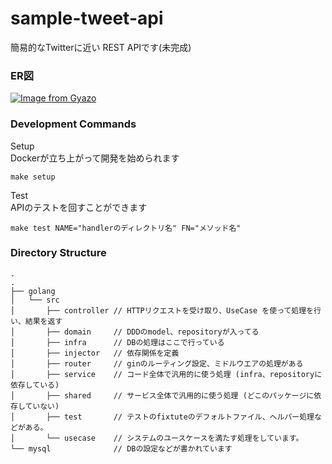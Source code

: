 # sample-tweet-api
簡易的なTwitterに近い REST APIです(未完成)

### ER図
[![Image from Gyazo](https://i.gyazo.com/9f6d3044cd47abebbf6f7f0a993ce52f.jpg)](https://gyazo.com/9f6d3044cd47abebbf6f7f0a993ce52f)

### Development Commands

Setup <br>
Dockerが立ち上がって開発を始められます
```
make setup
```

Test <br>
APIのテストを回すことができます
```
make test NAME="handlerのディレクトリ名" FN="メソッド名"
```

### Directory Structure
```
.
.
├── golang
│   └── src
│       ├── controller // HTTPリクエストを受け取り、UseCase を使って処理を行い、結果を返す 
│       ├── domain     // DDDのmodel、repositoryが入ってる
│       ├── infra      // DBの処理はここで行っている
│       ├── injector   // 依存関係を定義
│       ├── router     // ginのルーティング設定、ミドルウエアの処理がある
│       ├── service    // コード全体で汎用的に使う処理 (infra、repositoryに依存している)
│       ├── shared     // サービス全体で汎用的に使う処理 (どこのパッケージに依存していない)
│       ├── test       // テストのfixtuteのデフォルトファイル、ヘルパー処理などがある。
│       └── usecase    // システムのユースケースを満たす処理をしています。
└── mysql              // DBの設定などが書かれています
```
